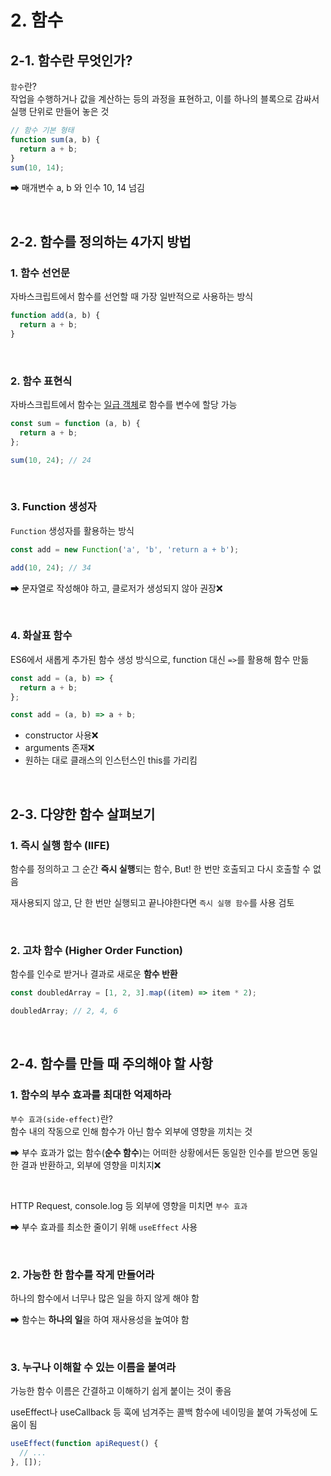 # 2. 함수

## 2-1. 함수란 무엇인가?

`함수`란?
<br>
작업을 수행하거나 값을 계산하는 등의 과정을 표현하고, 이를 하나의 블록으로 감싸서 실행 단위로 만들어 놓은 것

```js
// 함수 기본 형태
function sum(a, b) {
  return a + b;
}
sum(10, 14);
```

⮕ 매개변수 a, b 와 인수 10, 14 넘김

<br>

## 2-2. 함수를 정의하는 4가지 방법

### 1. 함수 선언문

자바스크립트에서 함수를 선언할 때 가장 일반적으로 사용하는 방식

```js
function add(a, b) {
  return a + b;
}
```

<br>

### 2. 함수 표현식

자바스크립트에서 함수는 [일급 객체](https://ko.wikipedia.org/wiki/%EC%9D%BC%EA%B8%89_%EA%B0%9D%EC%B2%B4)로 함수를 변수에 할당 가능

```js
const sum = function (a, b) {
  return a + b;
};

sum(10, 24); // 24
```

<br>

### 3. Function 생성자

`Function` 생성자를 활용하는 방식

```js
const add = new Function('a', 'b', 'return a + b');

add(10, 24); // 34
```

⮕ 문자열로 작성해야 하고, 클로저가 생성되지 않아 권장❌

<br>

### 4. 화살표 함수

ES6에서 새롭게 추가된 함수 생성 방식으로, function 대신 `=>`를 활용해 함수 만듦

```js
const add = (a, b) => {
  return a + b;
};

const add = (a, b) => a + b;
```

- constructor 사용❌
- arguments 존재❌
- 원하는 대로 클래스의 인스턴스인 this를 가리킴

<br>

## 2-3. 다양한 함수 살펴보기

### 1. 즉시 실행 함수 (IIFE)

함수를 정의하고 그 순간 **즉시 실행**되는 함수, But! 한 번만 호출되고 다시 호출할 수 없음

재사용되지 않고, 단 한 번만 실행되고 끝나야한다면 `즉시 실행 함수`를 사용 검토

<br>

### 2. 고차 함수 (Higher Order Function)

함수를 인수로 받거나 결과로 새로운 **함수 반환**

```js
const doubledArray = [1, 2, 3].map((item) => item * 2);

doubledArray; // 2, 4, 6
```

<br>

## 2-4. 함수를 만들 때 주의해야 할 사항

### 1. 함수의 부수 효과를 최대한 억제하라

`부수 효과(side-effect)`란?
<br>
함수 내의 작동으로 인해 함수가 아닌 함수 외부에 영향을 끼치는 것

⮕ 부수 효과가 없는 함수(**순수 함수**)는 어떠한 상황에서든 동일한 인수를 받으면 동일한 결과 반환하고, 외부에 영향을 미치지❌

<br>

HTTP Request, console.log 등 외부에 영향을 미치면 `부수 효과`

⮕ 부수 효과를 최소한 줄이기 위해 `useEffect` 사용

<br>

### 2. 가능한 한 함수를 작게 만들어라

하나의 함수에서 너무나 많은 일을 하지 않게 해야 함

⮕ 함수는 **하나의 일**을 하여 재사용성을 높여야 함

<br>

### 3. 누구나 이해할 수 있는 이름을 붙여라

가능한 함수 이름은 간결하고 이해하기 쉽게 붙이는 것이 좋음

useEffect나 useCallback 등 훅에 넘겨주는 콜백 함수에 네이밍을 붙여 가독성에 도움이 됨

```js
useEffect(function apiRequest() {
  // ...
}, []);
```
